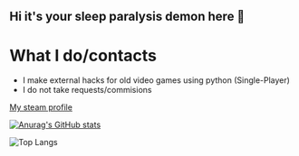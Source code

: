## Hi it's your sleep paralysis demon here  👋

# What I do/contacts
+ I make external hacks for old video games using python (Single-Player)
+ I do not take requests/commisions 

[My steam profile](https://steamcommunity.com/profiles/76561198259829950/)




[![Anurag's GitHub stats](https://github-readme-stats.vercel.app/api?username=YourParalysisDemon&theme=dark&border_color=Ff0000&title_color=Ff0000)](https://github.com/anuraghazra/github-readme-stats)

![Top Langs](https://github-readme-stats.vercel.app/api/top-langs/?username=YourParalysisDemon&layout=compact&theme=dark&border_color=Ff0000&title_color=Ff0000)

